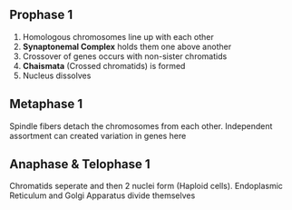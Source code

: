 
## Prophase 1
1. Homologous chromosomes line up with each other
2. **Synaptonemal Complex** holds them one above another
3. Crossover of genes occurs with non-sister chromatids
4. **Chaismata** (Crossed chromatids) is formed
5. Nucleus dissolves

## Metaphase 1
Spindle fibers detach the chromosomes from each other. Independent assortment can created variation in genes here

## Anaphase & Telophase 1
Chromatids seperate and then 2 nuclei form (Haploid cells). Endoplasmic Reticulum and Golgi Apparatus divide themselves
